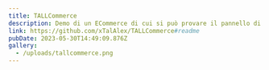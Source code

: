 ```yaml
---
title: TALLCommerce
description: Demo di un ECommerce di cui si può provare il pannello di controllo
link: https://github.com/xTalAlex/TALLCommerce#readme
pubDate: 2023-05-30T14:49:09.876Z
gallery:
  - /uploads/tallcommerce.png
---
```


